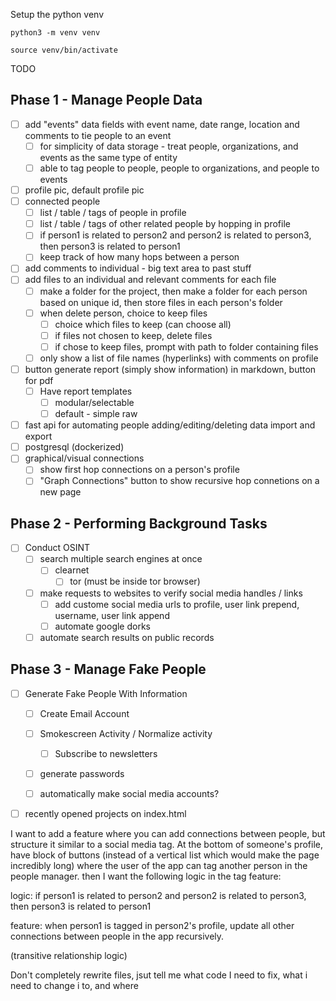 
Setup the python venv

```
python3 -m venv venv
```

```
source venv/bin/activate
```


TODO

## Phase 1 - Manage People Data

 - [ ] add "events" data fields with event name, date range, location and comments to tie people to an event
 	- [ ] for simplicity of data storage - treat people, organizations, and events as the same type of entity
  	- [ ] able to tag people to people, people to organizations, and people to events
 - [ ] profile pic, default profile pic
 - [ ] connected people
	- [ ] list / table / tags of people in profile
	- [ ] list / table / tags of other related people by hopping in profile
	- [ ] if person1 is related to person2 and person2 is related to person3, then person3 is related to person1
	- [ ] keep track of how many hops between a person
 - [ ] add comments to individual - big text area to past stuff
 - [ ] add files to an individual and relevant comments for each file
	- [ ] make a folder for the project, then make a folder for each person based on unique id, then store files in each person's folder
	- [ ] when delete person, choice to keep files
		- [ ] choice which files to keep (can choose all)
		- [ ] if files not chosen to keep, delete files
		- [ ] if chose to keep files, prompt with path to folder containing files
	- [ ] only show a list of file names (hyperlinks) with comments on profile
 - [ ] button generate report (simply show information) in markdown, button for pdf
 	- [ ] Have report templates
  		- [ ] modular/selectable 
  		- [ ] default - simple raw	
 - [ ] fast api for automating people adding/editing/deleting data import and export
 - [ ] postgresql (dockerized)
 - [ ] graphical/visual connections
	- [ ] show first hop connections on a person's profile
	- [ ] "Graph Connections" button to show recursive hop connetions on a new page

## Phase 2 - Performing Background Tasks
 - [ ] Conduct OSINT
 	- [ ] search multiple search engines at once
  		- [ ] clearnet
    		- [ ] tor (must be inside tor browser) 	 
 	- [ ] make requests to websites to verify social media handles / links
  		- [ ] add custome social media urls to profile, user link prepend, username, user link append  	
        - [ ] automate google dorks
	- [ ] automate search results on public records

## Phase 3 - Manage Fake People
 - [ ] Generate Fake People With Information
 	- [ ] Create Email Account
  	- [ ] Smokescreen Activity / Normalize activity
   		- [ ] Subscribe to newsletters
	- [ ] generate passwords
 	- [ ] automatically make social media accounts? 


 - [ ] recently opened projects on index.html


I want to add a feature where you can add connections between people, but structure it similar to a social media tag. At the bottom of someone's profile, have block of buttons (instead of a vertical list which would make the page incredibly long) where the user of the app can tag another person in the people manager. then I want the following logic in the tag feature:

logic: if person1 is related to person2 and person2 is related to person3, then person3 is related to person1

feature: when person1 is tagged in person2's profile, update all other connections between people in the app recursively.

(transitive relationship logic)


Don't completely rewrite files, jsut tell me what code I need to fix, what i need to change i to, and where